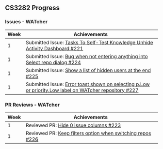 ## CS3282 Progress

### Issues - WATcher

| Week | Achievements |
| ---- | ------------ |
| 1 | Submitted Issue: [Tasks To Self-Test Knowledge Unhide Activity Dashboard #221](https://github.com/CATcher-org/WATcher/issues/221) |
| 1 | Submitted Issue: [Bug when not entering anything into Select repo dialog #224](https://github.com/CATcher-org/WATcher/issues/224) |
| 1 | Submitted Issue: [Show a list of hidden users at the end #225](https://github.com/CATcher-org/WATcher/issues/225) |
| 1 | Submitted Issue: [Error toast shown on selecting p.Low or priority.Low label on WATcher repository #227](https://github.com/CATcher-org/WATcher/issues/227) |


### PR Reviews - WATcher

| Week | Achievements |
| ---- | ------------ |
| 1 | Reviewed PR: [Hide 0 issue columns #223](https://github.com/CATcher-org/WATcher/pull/223) |
| 1 | Reviewed PR: [Keep filters option when switching repos #226](https://github.com/CATcher-org/WATcher/pull/226) |
